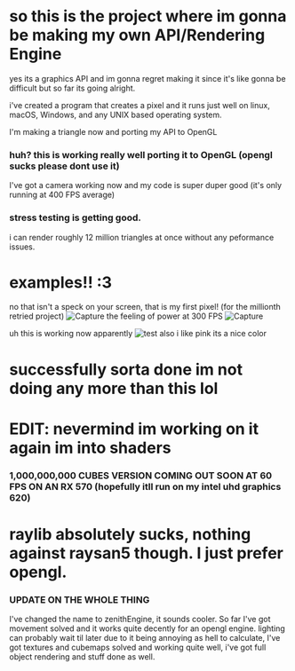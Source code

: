 # so this is the project where im gonna be making my own API/Rendering Engine

yes its a graphics API and im gonna regret making it since it's like gonna be difficult but so far its going alright.

i've created a program that creates a pixel and it runs just well on linux, macOS, Windows, and any UNIX based operating system.

I'm making a triangle now and porting my API to OpenGL

### huh? this is working really well porting it to OpenGL (opengl sucks please dont use it)
I've got a camera working now and my code is super duper good (it's only running at 400 FPS average)

### stress testing is getting good.
i can render roughly 12 million triangles at once without any peformance issues.

# examples!! :3
no that isn't a speck on your screen, that is my first pixel! (for the millionth retried project)
![Capture](https://github.com/user-attachments/assets/8d3c4765-34c8-47e4-8346-5f427b6b01d4)
the feeling of power at 300 FPS
![Capture](https://github.com/user-attachments/assets/101c7e48-b4d3-496b-8be5-24f56cf16888)

uh this is working now apparently
![test](https://github.com/user-attachments/assets/fec9462c-893b-4126-8608-da977580e4a9)
also i like pink its a nice color


# successfully sorta done im not doing any more than this lol

# EDIT: nevermind im working on it again im into shaders

### 1,000,000,000 CUBES VERSION COMING OUT SOON AT 60 FPS ON AN RX 570 (hopefully itll run on my intel uhd graphics 620)
# raylib absolutely sucks, nothing against raysan5 though. I just prefer opengl.
### UPDATE ON THE WHOLE THING
I've changed the name to zenithEngine, it sounds cooler. So far I've got movement solved and it works quite decently for an opengl engine. lighting can probably wait til later due to it being annoying as hell to calculate, I've got textures and cubemaps solved and working quite well, i've got full object rendering and stuff done as well.
